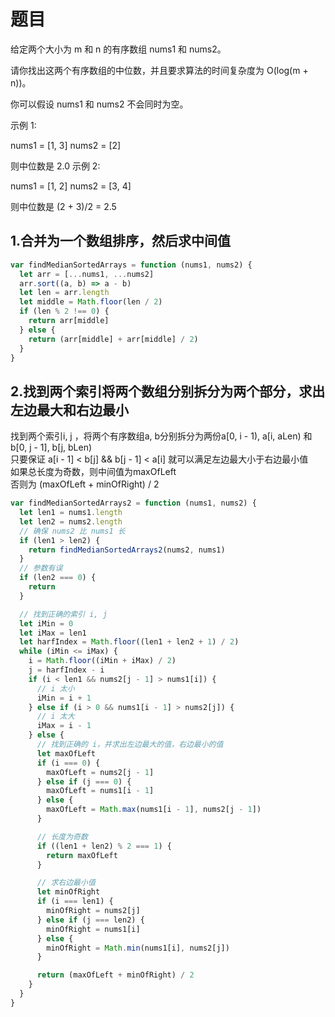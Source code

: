 # 题目

给定两个大小为 m 和 n 的有序数组 nums1 和 nums2。

请你找出这两个有序数组的中位数，并且要求算法的时间复杂度为 O(log(m + n))。

你可以假设 nums1 和 nums2 不会同时为空。

示例 1:

nums1 = [1, 3]
nums2 = [2]

则中位数是 2.0
示例 2:

nums1 = [1, 2]
nums2 = [3, 4]

则中位数是 (2 + 3)/2 = 2.5

## 1.合并为一个数组排序，然后求中间值

```js
var findMedianSortedArrays = function (nums1, nums2) {
  let arr = [...nums1, ...nums2]
  arr.sort((a, b) => a - b)
  let len = arr.length
  let middle = Math.floor(len / 2)
  if (len % 2 !== 0) {
    return arr[middle]
  } else {
    return (arr[middle] + arr[middle] / 2)
  }
}
```

## 2.找到两个索引将两个数组分别拆分为两个部分，求出左边最大和右边最小

找到两个索引i, j ，将两个有序数组a, b分别拆分为两份a[0, i - 1), a[i, aLen) 和 b[0, j - 1], b[j, bLen)  
只要保证 a[i - 1] < b[j] && b[j - 1] < a[i] 就可以满足左边最大小于右边最小值  
如果总长度为奇数，则中间值为maxOfLeft  
否则为 (maxOfLeft + minOfRight) / 2  

```js
var findMedianSortedArrays2 = function (nums1, nums2) {
  let len1 = nums1.length
  let len2 = nums2.length
  // 确保 nums2 比 nums1 长
  if (len1 > len2) {
    return findMedianSortedArrays2(nums2, nums1)
  }
  // 参数有误
  if (len2 === 0) {
    return
  }

  // 找到正确的索引 i, j
  let iMin = 0
  let iMax = len1
  let harfIndex = Math.floor((len1 + len2 + 1) / 2)
  while (iMin <= iMax) {
    i = Math.floor((iMin + iMax) / 2)
    j = harfIndex - i
    if (i < len1 && nums2[j - 1] > nums1[i]) {
      // i 太小
      iMin = i + 1
    } else if (i > 0 && nums1[i - 1] > nums2[j]) {
      // i 太大
      iMax = i - 1
    } else {
      // 找到正确的 i，并求出左边最大的值，右边最小的值
      let maxOfLeft
      if (i === 0) {
        maxOfLeft = nums2[j - 1]
      } else if (j === 0) {
        maxOfLeft = nums1[i - 1]
      } else {
        maxOfLeft = Math.max(nums1[i - 1], nums2[j - 1])
      }

      // 长度为奇数
      if ((len1 + len2) % 2 === 1) {
        return maxOfLeft
      }

      // 求右边最小值
      let minOfRight
      if (i === len1) {
        minOfRight = nums2[j]
      } else if (j === len2) {
        minOfRight = nums1[i]
      } else {
        minOfRight = Math.min(nums1[i], nums2[j])
      }

      return (maxOfLeft + minOfRight) / 2
    }
  }
}
```